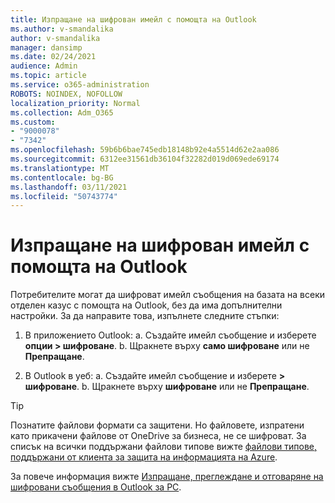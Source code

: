 ```yaml
---
title: Изпращане на шифрован имейл с помощта на Outlook
ms.author: v-smandalika
author: v-smandalika
manager: dansimp
ms.date: 02/24/2021
audience: Admin
ms.topic: article
ms.service: o365-administration
ROBOTS: NOINDEX, NOFOLLOW
localization_priority: Normal
ms.collection: Adm_O365
ms.custom:
- "9000078"
- "7342"
ms.openlocfilehash: 59b6b6bae745edb18148b92e4a5514d62e2aa086
ms.sourcegitcommit: 6312ee31561db36104f32282d019d069ede69174
ms.translationtype: MT
ms.contentlocale: bg-BG
ms.lasthandoff: 03/11/2021
ms.locfileid: "50743774"
---
```

# <a name="send-encrypted-email-using-outlook"></a>Изпращане на шифрован имейл с помощта на Outlook

Потребителите могат да шифроват имейл съобщения на базата на всеки отделен казус с помощта на Outlook, без да има допълнителни настройки. За да направите това, изпълнете следните стъпки:

1. В приложението Outlook: a. Създайте имейл съобщение и изберете **опции > шифроване**. 
    b. Щракнете върху **само шифроване** или не **Препращане**.

2. В Outlook в уеб: а. Създайте имейл съобщение и изберете **> шифроване**.
    b. Щракнете върху **шифроване** или не **Препращане**.

> [!TIP]
> Познатите файлови формати са защитени. Но файловете, изпратени като прикачени файлове от OneDrive за бизнеса, не се шифроват. За списък на всички поддържани файлови типове вижте [файлови типове, поддържани от клиента за защита на информацията на Azure](https://docs.microsoft.com/azure/information-protection/rms-client/client-admin-guide-file-types).

За повече информация вижте [Изпращане, преглеждане и отговаряне на шифровани съобщения в Outlook за PC](https://support.microsoft.com/topic/send-view-and-reply-to-encrypted-messages-in-outlook-for-pc-eaa43495-9bbb-4fca-922a-df90dee51980).



